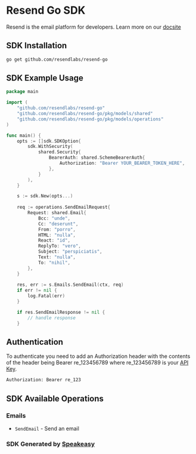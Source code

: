 # Resend Go SDK

Resend is the email platform for developers. Learn more on our [docsite](https://resend.com/docs/api-reference/concepts) 

<!-- Start SDK Installation -->
## SDK Installation

```bash
go get github.com/resendlabs/resend-go
```
<!-- End SDK Installation -->

## SDK Example Usage
<!-- Start SDK Example Usage -->
```go
package main

import (
    "github.com/resendlabs/resend-go"
    "github.com/resendlabs/resend-go/pkg/models/shared"
    "github.com/resendlabs/resend-go/pkg/models/operations"
)

func main() {
    opts := []sdk.SDKOption{
        sdk.WithSecurity(
            shared.Security{
                BearerAuth: shared.SchemeBearerAuth{
                    Authorization: "Bearer YOUR_BEARER_TOKEN_HERE",
                },
            }
        ),
    }

    s := sdk.New(opts...)
    
    req := operations.SendEmailRequest{
        Request: shared.Email{
            Bcc: "unde",
            Cc: "deserunt",
            From: "porro",
            HTML: "nulla",
            React: "id",
            ReplyTo: "vero",
            Subject: "perspiciatis",
            Text: "nulla",
            To: "nihil",
        },
    }
    
    res, err := s.Emails.SendEmail(ctx, req)
    if err != nil {
        log.Fatal(err)
    }

    if res.SendEmailResponse != nil {
        // handle response
    }
```
<!-- End SDK Example Usage -->

## Authentication

To authenticate you need to add an Authorization header with the contents of the header being Bearer re_123456789 where re_123456789 is your [API Key](https://resend.com/login?redirectedFrom=%2Fapi-keys).

```bash
Authorization: Bearer re_123
```

<!-- Start SDK Available Operations -->
## SDK Available Operations


### Emails

* `SendEmail` - Send an email
<!-- End SDK Available Operations -->

### SDK Generated by [Speakeasy](https://docs.speakeasyapi.dev/docs/using-speakeasy/client-sdks)
